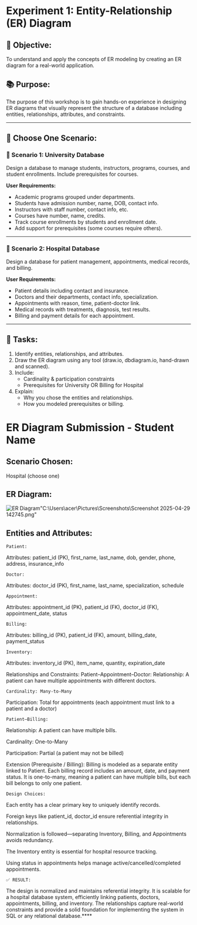 # Experiment 1: Entity-Relationship (ER) Diagram

## 🎯 Objective:
To understand and apply the concepts of ER modeling by creating an ER diagram for a real-world application.

## 📚 Purpose:
The purpose of this workshop is to gain hands-on experience in designing ER diagrams that visually represent the structure of a database including entities, relationships, attributes, and constraints.

---

## 🧪 Choose One Scenario:

### 🔹 Scenario 1: University Database
Design a database to manage students, instructors, programs, courses, and student enrollments. Include prerequisites for courses.

**User Requirements:**
- Academic programs grouped under departments.
- Students have admission number, name, DOB, contact info.
- Instructors with staff number, contact info, etc.
- Courses have number, name, credits.
- Track course enrollments by students and enrollment date.
- Add support for prerequisites (some courses require others).

---

### 🔹 Scenario 2: Hospital Database
Design a database for patient management, appointments, medical records, and billing.

**User Requirements:**
- Patient details including contact and insurance.
- Doctors and their departments, contact info, specialization.
- Appointments with reason, time, patient-doctor link.
- Medical records with treatments, diagnosis, test results.
- Billing and payment details for each appointment.

---

## 📝 Tasks:
1. Identify entities, relationships, and attributes.
2. Draw the ER diagram using any tool (draw.io, dbdiagram.io, hand-drawn and scanned).
3. Include:
   - Cardinality & participation constraints
   - Prerequisites for University OR Billing for Hospital
4. Explain:
   - Why you chose the entities and relationships.
   - How you modeled prerequisites or billing.

# ER Diagram Submission - Student Name

## Scenario Chosen:
Hospital (choose one)

## ER Diagram:
![ER Diagram](er_diagram.png)"C:\Users\acer\Pictures\Screenshots\Screenshot 2025-04-29 142745.png"

## Entities and Attributes:
```
Patient:
```
Attributes: patient_id (PK), first_name, last_name, dob, gender, phone, address, insurance_info
```
Doctor:
```
Attributes: doctor_id (PK), first_name, last_name, specialization, schedule
```
Appointment:
```
Attributes: appointment_id (PK), patient_id (FK), doctor_id (FK), appointment_date, status
```
Billing:
```
Attributes: billing_id (PK), patient_id (FK), amount, billing_date, payment_status
```
Inventory:
```
Attributes: inventory_id (PK), item_name, quantity, expiration_date

Relationships and Constraints:
Patient–Appointment–Doctor:
Relationship: A patient can have multiple appointments with different doctors.
```
Cardinality: Many-to-Many
```
Participation: Total for appointments (each appointment must link to a patient and a doctor)
```
Patient–Billing:
```
Relationship: A patient can have multiple bills.

Cardinality: One-to-Many

Participation: Partial (a patient may not be billed)

Extension (Prerequisite / Billing):
Billing is modeled as a separate entity linked to Patient. Each billing record includes an amount, date, and payment status. It is one-to-many, meaning a patient can have multiple bills, but each bill belongs to only one patient.
```
Design Choices:
```
Each entity has a clear primary key to uniquely identify records.

Foreign keys like patient_id, doctor_id ensure referential integrity in relationships.

Normalization is followed—separating Inventory, Billing, and Appointments avoids redundancy.

The Inventory entity is essential for hospital resource tracking.

Using status in appointments helps manage active/cancelled/completed appointments.
```
✅ RESULT:
```
The design is normalized and maintains referential integrity. It is scalable for a hospital database system, efficiently linking patients, doctors, appointments, billing, and inventory. The relationships capture real-world constraints and provide a solid foundation for implementing the system in SQL or any relational database.****

